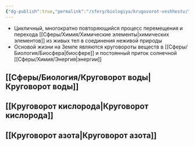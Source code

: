 ```yaml
---
{"dg-publish":true,"permalink":"/sfery/biologiya/krugovorot-veshhestv/","tags":["Экология"]}
---
```


- Цикличный, многократно повторяющийся процесс перемещения и перехода [[Сферы/Химия/Химические элементы\|химических элементов]] из живых тел в соединения неживой природы 
- Основой жизни на Земле являются круговороты веществ в [[Сферы/Биология/Биосфера\|биосфере]] и постоянный приток солнечной [[Сферы/Химия/Энергия\|энергии]]
## [[Сферы/Биология/Круговорот воды\|Круговорот воды]]
## [[Круговорот кислорода\|Круговорот кислорода]]
## [[Круговорот азота\|Круговорот азота]]